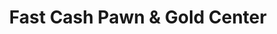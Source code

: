 ---
title: "Fast Cash Pawn & Gold Center"
url: /aurora/fast-cash-pawn-und-gold-center/
shop: Leiher
---